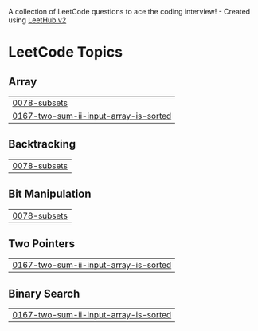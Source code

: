 A collection of LeetCode questions to ace the coding interview! - Created using [LeetHub v2](https://github.com/arunbhardwaj/LeetHub-2.0)
<!---LeetCode Topics Start-->
# LeetCode Topics
## Array
|  |
| ------- |
| [0078-subsets](https://github.com/rawwmen/Data-in-Structure/tree/master/0078-subsets) |
| [0167-two-sum-ii-input-array-is-sorted](https://github.com/rawwmen/Data-in-Structure/tree/master/0167-two-sum-ii-input-array-is-sorted) |
## Backtracking
|  |
| ------- |
| [0078-subsets](https://github.com/rawwmen/Data-in-Structure/tree/master/0078-subsets) |
## Bit Manipulation
|  |
| ------- |
| [0078-subsets](https://github.com/rawwmen/Data-in-Structure/tree/master/0078-subsets) |
## Two Pointers
|  |
| ------- |
| [0167-two-sum-ii-input-array-is-sorted](https://github.com/rawwmen/Data-in-Structure/tree/master/0167-two-sum-ii-input-array-is-sorted) |
## Binary Search
|  |
| ------- |
| [0167-two-sum-ii-input-array-is-sorted](https://github.com/rawwmen/Data-in-Structure/tree/master/0167-two-sum-ii-input-array-is-sorted) |
<!---LeetCode Topics End-->